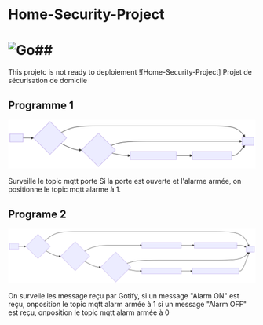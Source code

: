 # Home-Security-Project 
# ![Go](https://img.shields.io/badge/go-%2300ADD8.svg?style=for-the-badge&logo=go&logoColor=white)##
This projetc is not ready to deploiement ![Home-Security-Project]
Projet de sécurisation de domicile

## Programme 1

![Premier programme, ](mermaid-diagram-pg1.svg)

Surveille le topic mqtt porte
Si la porte est ouverte et l'alarme armée, on positionne le topic mqtt alarme à 1.


## Programe 2
![Second programme, ](mermaid-diagram-pg2.svg)

On survelle les message reçu par Gotify, si un message "Alarm ON" est reçu, onposition le topic mqtt alarm armée à 1
si un message "Alarm OFF" est reçu, onposition le topic mqtt alarm armée à 0
